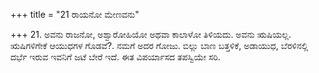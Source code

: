 +++
title = "21 ರಾಯನೋ ಮೇಣವನು"

+++
21. ಅವನು ರಾಜನೋ, ಅಶ್ವಾರೋಹಿಯೋ ಅಥವಾ ಕಾಲಾಳೋ ತಿಳಿಯದು. ಅವನು ಋಷಿಯಲ್ಲ. ಋಷಿಗಳಿಗೇಕೆ ಆಯುಧಗಳ ಗೊಡವೆ?. ನಮಗೆ ಅದರ ಗೋಜು.  ಬಿಲ್ಲು ಬಾಣ ಬತ್ತಳಿಕೆ, ಅಡಾಯುಧ, ಬೆರಳಿನಲ್ಲಿ ದರ್ಭೆ ಇರುವ ಇವನಿಗೆ ಜಟೆ ಬೇರೆ ಇದೆ. ಈತ ವಿಪರ್ಯಾಸದ ತಪಸ್ವಿಯೇ ಸರಿ.